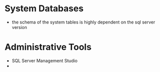 # System Databases
- the schema of the system tables is highly dependent on the sql server version
# Administrative Tools
- SQL Server Management Studio
- 